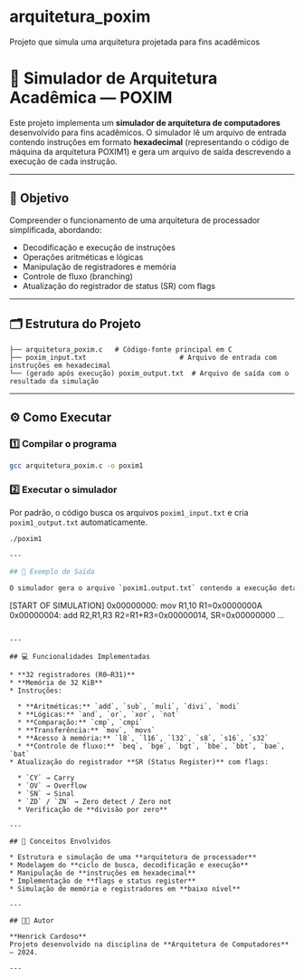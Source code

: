# arquitetura_poxim
Projeto que simula uma arquitetura projetada para fins acadêmicos
# 🧮 Simulador de Arquitetura Acadêmica — POXIM

Este projeto implementa um **simulador de arquitetura de computadores** desenvolvido para fins acadêmicos.
O simulador lê um arquivo de entrada contendo instruções em formato **hexadecimal** (representando o código de máquina da arquitetura POXIM1) e gera um arquivo de saída descrevendo a execução de cada instrução.

---

## 🎯 Objetivo

Compreender o funcionamento de uma arquitetura de processador simplificada, abordando:

* Decodificação e execução de instruções
* Operações aritméticas e lógicas
* Manipulação de registradores e memória
* Controle de fluxo (branching)
* Atualização do registrador de status (SR) com flags

---

## 🗂️ Estrutura do Projeto

```
├── arquitetura_poxim.c   # Código-fonte principal em C
├── poxim_input.txt                       # Arquivo de entrada com instruções em hexadecimal
└── (gerado após execução) poxim_output.txt  # Arquivo de saída com o resultado da simulação
```

---

## ⚙️ Como Executar

### 1️⃣ Compilar o programa

```bash
gcc arquitetura_poxim.c -o poxim1
```

### 2️⃣ Executar o simulador

Por padrão, o código busca os arquivos `poxim1_input.txt` e cria `poxim1_output.txt` automaticamente.

```bash
./poxim1

---

## 🧾 Exemplo de Saída

O simulador gera o arquivo `poxim1.output.txt` contendo a execução detalhada, linha a linha, com o valor dos registradores e o estado dos flags.

```
[START OF SIMULATION]
0x00000000:  mov R1,10         R1=0x0000000A
0x00000004:  add R2,R1,R3      R2=R1+R3=0x00000014, SR=0x00000000
...
```

---

## 💻 Funcionalidades Implementadas

* **32 registradores (R0–R31)**
* **Memória de 32 KiB**
* Instruções:

  * **Aritméticas:** `add`, `sub`, `muli`, `divi`, `modi`
  * **Lógicas:** `and`, `or`, `xor`, `not`
  * **Comparação:** `cmp`, `cmpi`
  * **Transferência:** `mov`, `movs`
  * **Acesso à memória:** `l8`, `l16`, `l32`, `s8`, `s16`, `s32`
  * **Controle de fluxo:** `beq`, `bge`, `bgt`, `bbe`, `bbt`, `bae`, `bat`
* Atualização do registrador **SR (Status Register)** com flags:

  * `CY` → Carry
  * `OV` → Overflow
  * `SN` → Sinal
  * `ZD` / `ZN` → Zero detect / Zero not
  * Verificação de **divisão por zero**

---

## 🧠 Conceitos Envolvidos

* Estrutura e simulação de uma **arquitetura de processador**
* Modelagem do **ciclo de busca, decodificação e execução**
* Manipulação de **instruções em hexadecimal**
* Implementação de **flags e status register**
* Simulação de memória e registradores em **baixo nível**

---

## 👨‍💻 Autor

**Henrick Cardoso**
Projeto desenvolvido na disciplina de **Arquitetura de Computadores** — 2024.

---
